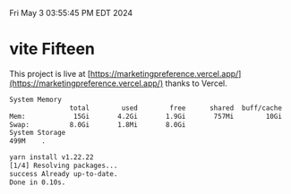 Fri May  3 03:55:45 PM EDT 2024

# vite Fifteen


This project is live at [https://marketingpreference.vercel.app/](https://marketingpreference.vercel.app/) thanks to Vercel.

```bash
System Memory
               total        used        free      shared  buff/cache   available
Mem:            15Gi       4.2Gi       1.9Gi       757Mi        10Gi        11Gi
Swap:          8.0Gi       1.8Mi       8.0Gi
System Storage
499M	.
```
```bash
yarn install v1.22.22
[1/4] Resolving packages...
success Already up-to-date.
Done in 0.10s.
```
